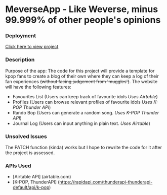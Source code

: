 # MeverseApp - Like Weverse, minus 99.999% of other people's opinions

### Deployment
 [Click here to view project](https://meverse.vercel.app/)

### Description 
Purpose of the app:
The code for this project will provide a template for kpop fans to create a blog of their own where they can keep a log of their fan experiences ~~(without facing judgement from 'muggles')~~. The website will have the following features: 
+ Favourites List (Users can keep track of favourite idols *Uses Airtable*)
+ Profiles (Users can browse relevant profiles of favourite idols *Uses K-POP Thunder API*)
+ Rando Bop (Users can generate a random song. *Uses K-POP Thunder API*)
+ Journal Log (Users can input anything in plain text. *Uses Airtable*)

### Unsolved Issues
The PATCH function (kinda) works but I hope to rewrite the code for it after the project is assessed.

### APIs Used
+ [Airtable API] (airtable.com)
+ [K-POP, ThunderAPI] (https://rapidapi.com/thunderapi-thunderapi-default/api/k-pop)